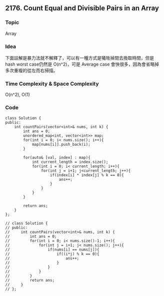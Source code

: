 ##  2176. Count Equal and Divisible Pairs in an Array

### Topic
Array 

### Idea
下面註解是暴力法就不解釋了，可以有一種方式是犧牲掉間去換取時間，但是hash worst case仍然是 O(n^2)，可是 Average case 會快很多，因為會省略掉多次重複的從左而右掃描。


### Time Complexity & Space Complexity
O(n^2), O(1)

### Code
```
class Solution {
public:
    int countPairs(vector<int>& nums, int k) {
        int ans = 0;
        unordered_map<int, vector<int>> map;
        for(int i = 0; i< nums.size(); i++){
            map[nums[i]].push_back(i);
        }

        for(auto& [val, index] : map){
            int current_length = index.size();
            for(int i = 0; i< current_length; i++){
                for(int j = i+1; j<current_length; j++){
                    if(index[i] * index[j] % k == 0){
                        ans++;
                    }
                }
            }
        }

        return ans;
    }
};

// class Solution {
// public:
//     int countPairs(vector<int>& nums, int k) {
//         int ans = 0;
//         for(int i = 0; i< nums.size()-1; i++){
//             for(int j = i+1; j< nums.size(); j++){
//                 if(nums[i] == nums[j]){
//                     if((i*j) % k == 0){
//                         ans++;
//                     }
//                 }
//             }
//         }
//         return ans;
//     }
// };
```
